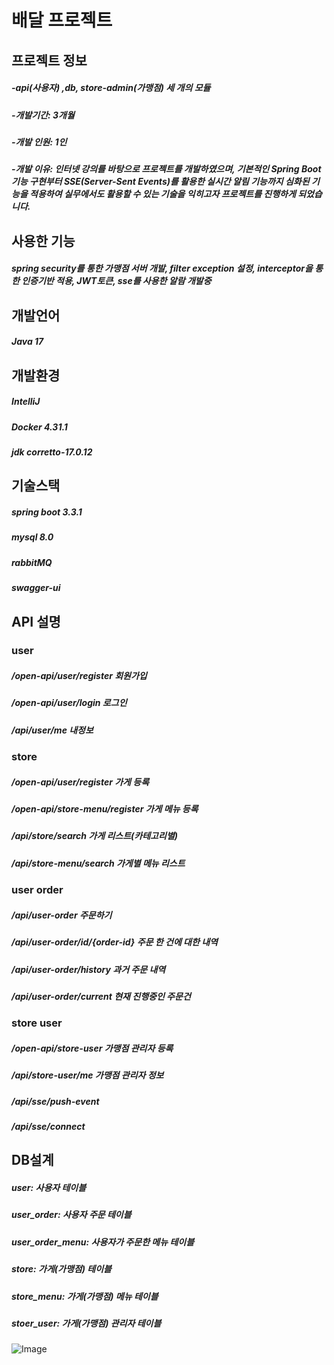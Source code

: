 # 배달 프로젝트

## 프로젝트 정보

##### -api(사용자) ,db, store-admin(가맹점) 세 개의 모듈
##### -개발기간: 3개월

##### -개발 인원: 1인

##### -개발 이유: 인터넷 강의를 바탕으로 프로젝트를 개발하였으며, 기본적인 Spring Boot 기능 구현부터 SSE(Server-Sent Events)를 활용한 실시간 알림 기능까지 심화된 기능을 적용하여 실무에서도 활용할 수 있는 기술을 익히고자 프로젝트를 진행하게 되었습니다.


## 사용한 기능
##### spring security를 통한 가맹점 서버 개발, filter exception 설정, interceptor을 통한 인증기반 적용, JWT토큰, sse를 사용한 알람 개발중

## 개발언어

##### Java 17

## 개발환경

##### IntelliJ
##### Docker 4.31.1
##### jdk corretto-17.0.12

## 기술스택
##### spring boot 3.3.1
##### mysql 8.0
##### rabbitMQ
##### swagger-ui

## API 설명

### user
##### /open-api/user/register 회원가입

##### /open-api/user/login 로그인

##### /api/user/me 내정보

### store
##### /open-api/user/register 가게 등록

##### /open-api/store-menu/register 가게 메뉴 등록

##### /api/store/search 가게 리스트(카테고리별)

##### /api/store-menu/search 가게별 메뉴 리스트

### user order

##### /api/user-order 주문하기

##### /api/user-order/id/{order-id} 주문 한 건에 대한 내역

##### /api/user-order/history 과거 주문 내역

##### /api/user-order/current 현재 진행중인 주문건

### store user

##### /open-api/store-user 가맹점 관리자 등록

##### /api/store-user/me 가맹점 관리자 정보

##### /api/sse/push-event

##### /api/sse/connect

##  DB설계

##### user: 사용자 테이블

##### user_order: 사용자 주문 테이블

##### user_order_menu: 사용자가 주문한 메뉴 테이블

##### store: 가게(가맹점) 테이블

##### store_menu: 가게(가맹점) 메뉴 테이블

##### stoer_user: 가게(가맹점) 관리자 테이블

![Image](https://github.com/user-attachments/assets/4aa56e0f-cbd2-477a-ae40-dce76066c3f0)
